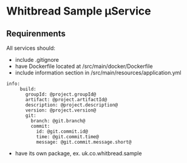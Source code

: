 # Whitbread Sample &micro;Service

## Requirenments

All services should:
* include .gitignore
* have Dockerfile located at /src/main/docker/Dockerfile
* include information section in /src/main/resources/application.yml
```
info:
     build:
       groupId: @project.groupId@
       artifact: @project.artifactId@
       description: @project.description@
       version: @project.version@
       git:
         branch: @git.branch@
         commit:
           id: @git.commit.id@
           time: @git.commit.time@
           message: @git.commit.message.short@
```
* have its own package, ex. uk.co.whitbread.sample


















